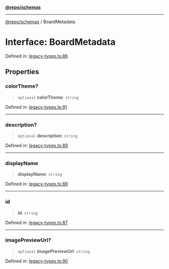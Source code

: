 [**@repo/schemas**](../README.md)

***

[@repo/schemas](../globals.md) / BoardMetadata

# Interface: BoardMetadata

Defined in: [legacy-types.ts:86](https://github.com/alexqguo/drinking-board-game-v3/blob/6219b44c05bf1b55de4a76da31192aa5179671e8/packages/schemas/src/legacy-types.ts#L86)

## Properties

### colorTheme?

> `optional` **colorTheme**: `string`

Defined in: [legacy-types.ts:91](https://github.com/alexqguo/drinking-board-game-v3/blob/6219b44c05bf1b55de4a76da31192aa5179671e8/packages/schemas/src/legacy-types.ts#L91)

***

### description?

> `optional` **description**: `string`

Defined in: [legacy-types.ts:89](https://github.com/alexqguo/drinking-board-game-v3/blob/6219b44c05bf1b55de4a76da31192aa5179671e8/packages/schemas/src/legacy-types.ts#L89)

***

### displayName

> **displayName**: `string`

Defined in: [legacy-types.ts:88](https://github.com/alexqguo/drinking-board-game-v3/blob/6219b44c05bf1b55de4a76da31192aa5179671e8/packages/schemas/src/legacy-types.ts#L88)

***

### id

> **id**: `string`

Defined in: [legacy-types.ts:87](https://github.com/alexqguo/drinking-board-game-v3/blob/6219b44c05bf1b55de4a76da31192aa5179671e8/packages/schemas/src/legacy-types.ts#L87)

***

### imagePreviewUrl?

> `optional` **imagePreviewUrl**: `string`

Defined in: [legacy-types.ts:90](https://github.com/alexqguo/drinking-board-game-v3/blob/6219b44c05bf1b55de4a76da31192aa5179671e8/packages/schemas/src/legacy-types.ts#L90)
